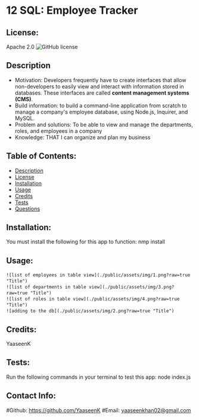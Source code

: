 
  # 12 SQL: Employee Tracker

  ## License:
   Apache 2.0   ![GitHub license](https://img.shields.io/badge/License-Apache%202.0-blue.svg)

  ## Description 
   * Motivation:
    Developers frequently have to create interfaces that allow non-developers to easily view and interact with information stored in databases. These interfaces are called **content management systems (CMS)**.
   * Build information:
    to build a command-line application from scratch to manage a company's employee database, using Node.js, Inquirer, and MySQL.
   * Problem and solutions:
    To be able to view and manage the departments, roles, and employees in a company
   * Knowledge:
    THAT I can organize and plan my business

  ## Table of Contents:
   * [Description](#description)
   * [License](#license)
   * [Installation](#installation)
   * [Usage](#usage)
   * [Credits](#Credits)
   * [Tests](#tests)
   * [Questions](#questions)

  ## Installation:
   You must install the following for this app to function:
   nmp install

  ## Usage:
  	![list of employees in table view](./public/assets/img/1.png?raw=true "Title")
  	![list of departments in table view](./public/assets/img/3.png?raw=true "Title")
  	![list of roles in table view](./public/assets/img/4.png?raw=true "Title")
  	![adding to the db](./public/assets/img/2.png?raw=true "Title")

  ## Credits:
   YaaseenK

  ## Tests:
   Run the following commands in your terminal to test this app:
   node index.js

  ## Contact Info:
   #Github: https://github.com/YaaseenK
   #Email: yaaseenkhan02@gmail.com
